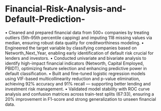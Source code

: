 # Financial-Risk-Analysis-and-Default-Prediction-

•	Cleaned and prepared financial data from 500+ companies by treating outliers (5th–95th percentile capping) and imputing 118 missing values via median, ensuring robust data quality for creditworthiness modeling.
•	Engineered the target variable by classifying companies based on Networth_Next_Year, enabling early identification of default risk crucial for lenders and investors.
•	Conducted univariate and bivariate analysis to identify high-impact financial indicators (Networth, Capital Employed, PBIDT), optimizing feature selection and enhancing predictive power in default classification.
•	Built and fine-tuned logistic regression models using VIF-based multicollinearity reduction and p-value elimination, achieving 92% accuracy and 91% recall — supporting better lending and investment risk management.
•	Validated model stability with ROC curve analysis and confusion matrices across train-test splits (67:33), ensuring a 20% improvement in F1-score and strong generalization to unseen financial data.
